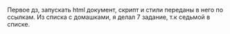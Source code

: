 Первое дз, запускать html документ, скрипт и стили переданы в него по ссылкам.
Из списка с домашками, я делал 7 задание, т.к седьмой в списке.